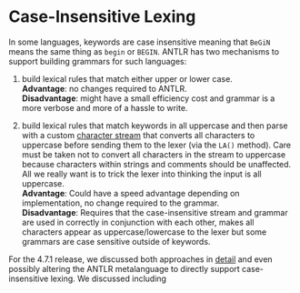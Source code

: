 # Case-Insensitive Lexing

In some languages, keywords are case insensitive meaning that `BeGiN` means the same thing as `begin` or `BEGIN`. ANTLR has two mechanisms to support building grammars for such languages:

1. build lexical rules that match either upper or lower case.<br>
**Advantage**: no changes required to ANTLR. <br>
**Disadvantage**: might have a small efficiency cost and grammar is a more verbose and more of a hassle to write.

2. build lexical rules that match keywords in all uppercase and then parse with a custom [character stream](https://github.com/antlr/antlr4/blob/master/runtime/Java/src/org/antlr/v4/runtime/CharStream.java) that converts all characters to uppercase before sending them to the lexer (via the `LA()` method). Care must be taken not to convert all characters in the stream to uppercase because characters within strings and comments should be unaffected. All we really want is to trick the lexer into thinking the input is all uppercase.<br>
**Advantage**: Could have a speed advantage depending on implementation, no change required to the grammar.<br>
**Disadvantage**: Requires that the case-insensitive stream and grammar are used in correctly in conjunction with each other, makes all characters appear as uppercase/lowercase to the lexer but some grammars are case sensitive outside of keywords.

For the 4.7.1 release, we discussed both approaches in [detail](https://github.com/antlr/antlr4/pull/2046) and even possibly altering the ANTLR metalanguage to directly support case-insensitive lexing. We discussed including
